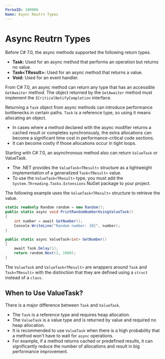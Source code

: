 ```yaml
---
PermaID: 100006
Name: Async Reutrn Types
---
```


# Async Reutrn Types

Before C# 7.0, the async methods supported the following return types.

 - **Task:** Used for an async method that performs an operation but returns no value.
 - **Task\<TResult\>:** Used for an async method that returns a value.
 - **Void:** Used for an event handler.

From C# 7.0, an async method can return any type that has an accessible `GetAwaiter` method. The object returned by the `GetAwaiter` method must implement the `ICriticalNotifyCompletion` interface.

Returning a `Task` object from async methods can introduce performance bottlenecks in certain paths. `Task` is a reference type, so using it means allocating an object. 

 - In cases where a method declared with the async modifier returns a cached result or completes synchronously, the extra allocations can become a significant time cost in performance-critical code sections. 
 - It can become costly if those allocations occur in tight loops.

Starting with C# 7.0, an asynchronous method also can return `ValueTask` or ValueTask<TResult>. 

 - The .NET provides the `ValueTask<TResult>` structure as a lightweight implementation of a generalized `Task<TResult>` value. 
 - To use the `ValueTask<TResult>` type, you must add the `System.Threading.Tasks.Extensions` NuGet package to your project.

The following example uses the `ValueTask<TResult>` structure to retrieve the value.

```csharp
static readonly Random random = new Random();
public static async void PrintRandomNumberUsingValueTask()
{
    int number = await GetNumber();
    Console.WriteLine("Random number: {0}", number);
}

public static async ValueTask<int> GetNumber()
{            
    await Task.Delay(1);
    return random.Next(1, 1000);
}
```

The `ValueTask` and `ValueTask<TResult>` are wrappers around `Task` and `Task<TResult>` with the distinction that they are defined using a `struct` instead of a `class`.

## When to Use ValueTask?

There is a major difference between `Task` and `ValueTask`. 

 - The `Task` is a reference type and requires heap allocation. 
 - The `ValueTask` is a value type and is returned by value and required no heap allocation. 
 - It is recommended to use `ValueTask` when there is a high probability that a method won't have to wait for `async` operations. 
 - For example, if a method returns cached or predefined results, it can significantly reduce the number of allocations and result in big performance improvement.

